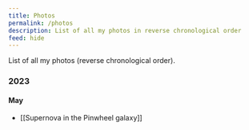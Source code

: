 ```yaml
---
title: Photos
permalink: /photos
description: List of all my photos in reverse chronological order
feed: hide
---
```


List of all my photos (reverse chronological order).

### 2023

#### May

- [[Supernova in the Pinwheel galaxy]]